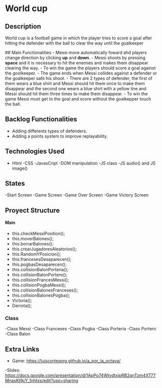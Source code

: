 # World cup
## Description
<p>World cup is a football game in which the player tries to score a goal after  hitting the defender with the ball to clear the way until the goalkeeper<p>
## Main Functionalities
- Messi move automatically foward  ahd players change direction by clicking <strong>up</strong> and <strong>down</strong>.
- Messi shoots by pressing  <strong>space</strong> and it is necessary to hit the enemies and makes them disappear clearing the way. 
- To win the game the players should score a goal against the goolkeeper.
- The game ends when Messi collides against a defender or the goalkeeper safe his shoot.
- There are 2 types of defender, the first of them wears a blue shirt and Messi should hit them once to make them disappear and the second one wears a blue shirt with a yellow line and Messi should hit them three times to make them disappear.
- To win the game Messi must get to the goal and score without the goalkepper touch the ball. 

## Backlog Functionalities
- Adding differents types of defenders.
- Adding a points system to improve replayability.

## Technologies Used
- Html
-CSS
-JavasCript
-DOM manipulation
-JS class
-JS audio() and JS image()

## States
-Start Screen
-Game Screen
-Game Over Screen
-Game Victory Screen

## Proyect Structure
#### Main
- this.checkMessiPosition();
- this.moverBalones();
- this.borrarBalones();  
- this.crearJugadoresAleatorios();
- this.RandomYPosicion();
- this.francesesDesaparecen(); 
- this.pogbasDesaparecen();
- this.collisionBalonPorteria();
- this.collisionBalonPortero();
- this.collisionFrancesMessi();
- this.collisionPogbaMessi();
- this.collisionBalonesFranceses();
- this.collisionBalonesPogba();
- Victoria();
- Derrota();

### Class
-Class Messi
-Class Franceses
-Class Pogba
-Class Porteria
-Class Portero
-Class Balon

## Extra Links
- Game: https://luiscortesprg.github.io/a_por_la_octava/

-Slides: https://docs.google.com/presentation/d/1ApPo74WtvdtxipRB2qnTzm4XT77MnasKt9cY_1nhtxs/edit?usp=sharing


